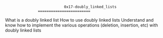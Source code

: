                                0x17-doubly_linked_lists
			       ========================
What is a doubly linked list
How to use doubly linked lists
Understand and know how to implement the various operations (deletion, insertion, etc) with doubly linked lists

